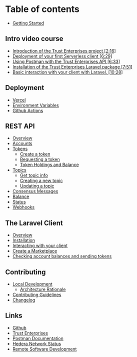 # Table of contents

* [Getting Started](README.md)

## Intro video course

* [Introduction of the Trust Enterprises project \[2:16\]](intro-video-course/introduction-of-the-trust-enterprises-project.md)
* [Deployment of your first Serverless client \[6:29\]](intro-video-course/deployment-of-your-first-serverless-client-6-29.md)
* [Using Postman with the Trust Enterprises API \[6:33\]](intro-video-course/using-postman-with-the-trust-enterprises-api-6-33.md)
* [Installation of the Trust Enterprises Laravel package \[7:51\]](intro-video-course/installation-of-the-trust-enterprises-laravel-package-7-51.md)
* [Basic interaction with your client with Laravel. \[10:28\]](intro-video-course/basic-interaction-with-your-client-with-laravel.-10-28.md)

## Deployment

* [Vercel](deployment/untitled.md)
* [Environment Variables](deployment/environment-variables.md)
* [Github Actions](deployment/github-actions.md)

## REST API

* [Overview](rest-api/overview.md)
* [Accounts](rest-api/accounts.md)
* [Tokens](rest-api/tokens/README.md)
  * [Create a token](rest-api/tokens/create-a-token.md)
  * [Bequesting a token](rest-api/tokens/bequesting-a-token.md)
  * [Token Holdings and Balance](rest-api/tokens/token-holdings-and-balance.md)
* [Topics](rest-api/topics/README.md)
  * [Get topic info](rest-api/topics/get-topic-info.md)
  * [Creating a new topic](rest-api/topics/creating-a-new-topic.md)
  * [Updating a topic](rest-api/topics/updating-a-topic.md)
* [Consensus Messages](rest-api/consensus-messages.md)
* [Balance](rest-api/balance.md)
* [Status](rest-api/status.md)
* [Webhooks](rest-api/webhooks.md)

## The Laravel Client <a href="#laravel" id="laravel"></a>

* [Overview](laravel/working-with-laravel.md)
* [Installation](laravel/installation.md)
* [Interacting with your client](laravel/interacting-with-your-client.md)
* [Create a Marketplace](laravel/create-a-marketplace.md)
* [Checking account balances and sending tokens](laravel/checking-account-balances-and-sending-tokens.md)

## Contributing

* [Local Development](contributing/local-development/README.md)
  * [Architecture Rationale](contributing/local-development/architecture-rationale.md)
* [Contributing Guidelines](contributing/guidelines.md)
* [Changelog](contributing/changelog.md)

## Links

* [Github](https://github.com/trustenterprises/hedera-serverless-consensus)
* [Trust Enterprises](https://trust.enterprises)
* [Postman Documentation](https://www.getpostman.com/collections/e61a0c42e7d572890996)
* [Hedera Network Status](https://status.hedera.com)
* [Remote Software Development](https://remotesoftwaredevelopment.com)
